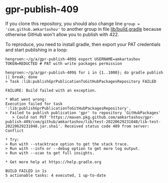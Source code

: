 # gpr-publish-409

If you clone this repository, you should also change line `group = 'com.github.amkartashov'` to another group in file [lib/build.gradle](lib/build.gradle) because otherwise GitHub won't allow you to publish with 422.

To reproduce, you need to install gradle, then export your PAT credentials and start publishing in a loop:

```
hengroen:~/g/a/gpr-publish-409$ export USERNAME=amkartashov TOKEN=REDUCTED # PAT with write packages permission

hengroen:~/g/a/gpr-publish-409$ for i in {1..1000}; do gradle publish || break; done
> Task :lib:publishGprPublicationToGitHubPackagesRepository FAILED

FAILURE: Build failed with an exception.

* What went wrong:
Execution failed for task ':lib:publishGprPublicationToGitHubPackagesRepository'.
> Failed to publish publication 'gpr' to repository 'GitHubPackages'
   > Could not PUT 'https://maven.pkg.github.com/amkartashov/gpr-publish-409/com/github/amkartashov/lib/test-20220629231048/lib-test-20220629231048.jar.sha1'. Received status code 409 from server: Conflict

* Try:
> Run with --stacktrace option to get the stack trace.
> Run with --info or --debug option to get more log output.
> Run with --scan to get full insights.

* Get more help at https://help.gradle.org

BUILD FAILED in 1s
5 actionable tasks: 4 executed, 1 up-to-date
```

